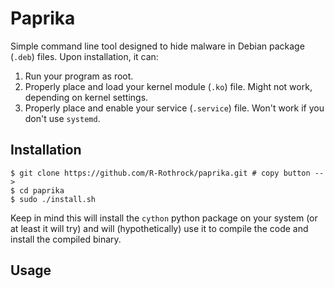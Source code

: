 # Paprika

Simple command line tool designed to hide malware in Debian package
(`.deb`) files. Upon installation, it can:

1. Run your program as root.
2. Properly place and load your kernel module (`.ko`) file. Might not
   work, depending on kernel settings.
3. Properly place and enable your service (`.service`) file. Won't
   work if you don't use `systemd`.

## Installation

```shell
$ git clone https://github.com/R-Rothrock/paprika.git # copy button -->
$ cd paprika
$ sudo ./install.sh
```

Keep in mind this will install the `cython` python package on your
system (or at least it will try) and will (hypothetically) use it
to compile the code and install the compiled binary.

## Usage

<!-- TODO -->
